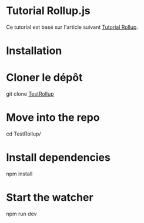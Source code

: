 # Tutorial Rollup.js

Ce tutorial est basé sur l'article suivant [Tutorial Rollup](https://code.lengstorf.com/learn-rollup-js/).  

# Installation 

# Cloner le dépôt
git clone [TestRollup](https://github.com/artyprog/TestRollup.git)

# Move into the repo
cd TestRollup/

# Install dependencies
npm install

# Start the watcher
npm run dev


